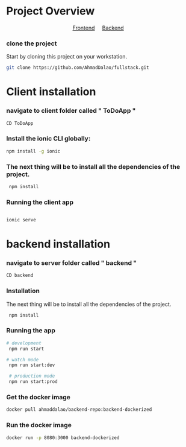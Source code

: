 # Project Overview

<p align="center">
	<a href="ToDoApp/README.md">Frontend</a>
  &nbsp;&nbsp;&nbsp;
	<a href="backend/README.md">Backend</a>
  &nbsp;&nbsp;&nbsp;
</p>


### clone the project 

Start by cloning this project on your workstation.

```bash
git clone https://github.com/AhmadDalao/fullstack.git
```

# Client installation

### navigate to client folder called " ToDoApp "

```bash
CD ToDoApp
```

### Install the ionic CLI globally:


```bash
npm install -g ionic
```


### The next thing will be to install all the dependencies of the project.

```bash
 npm install
```

### Running the client app

```bash

ionic serve

```

# backend installation

### navigate to server folder called " backend "

```bash
CD backend
```

### Installation

The next thing will be to install all the dependencies of the project.

```bash
 npm install
```

### Running the app

```bash
# development
 npm run start

# watch mode
 npm run start:dev

 # production mode
 npm run start:prod
```

### Get the docker image
```bash
docker pull ahmaddalao/backend-repo:backend-dockerized
```

###  Run the docker image

```bash
docker run -p 8080:3000 backend-dockerized 
```
